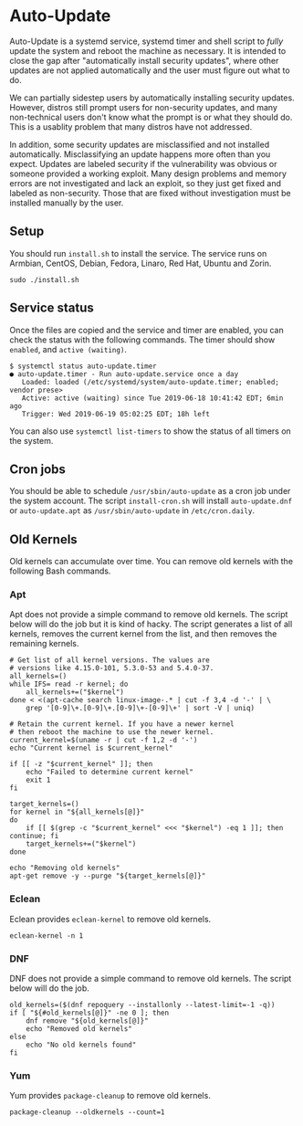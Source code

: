 # Auto-Update

Auto-Update is a systemd service, systemd timer and shell script to *fully* update the system and reboot the machine as necessary. It is intended to close the gap after "automatically install security updates", where other updates are not applied automatically and the user must figure out what to do.

We can partially sidestep users by automatically installing security updates. However, distros still prompt users for non-security updates, and many non-technical users don't know what the prompt is or what they should do. This is a usablity problem that many distros have not addressed.

In addition, some security updates are misclassified and not installed automatically. Misclassifying an update happens more often than you expect. Updates are labeled security if the vulnerability was obvious or someone provided a working exploit. Many design problems and memory errors are not investigated and lack an exploit, so they just get fixed and labeled as non-security. Those that are fixed without investigation must be installed manually by the user.

## Setup

You should run `install.sh` to install the service. The service runs on Armbian, CentOS, Debian, Fedora, Linaro, Red Hat, Ubuntu and Zorin.

```
sudo ./install.sh
```

## Service status

Once the files are copied and the service and timer are enabled, you can check the status with the following commands. The timer should show `enabled`, and `active (waiting)`.

```
$ systemctl status auto-update.timer
● auto-update.timer - Run auto-update.service once a day
   Loaded: loaded (/etc/systemd/system/auto-update.timer; enabled; vendor prese>
   Active: active (waiting) since Tue 2019-06-18 10:41:42 EDT; 6min ago
   Trigger: Wed 2019-06-19 05:02:25 EDT; 18h left
```

You can also use `systemctl list-timers` to show the status of all timers on the system.

## Cron jobs

You should be able to schedule `/usr/sbin/auto-update` as a cron job under the system account. The script `install-cron.sh` will install `auto-update.dnf` or `auto-update.apt` as `/usr/sbin/auto-update` in `/etc/cron.daily`.

## Old Kernels

Old kernels can accumulate over time. You can remove old kernels with the following Bash commands.

### Apt

Apt does not provide a simple command to remove old kernels. The script below will do the job but it is kind of hacky. The script generates a list of all kernels, removes the current kernel from the list, and then removes the remaining kernels.

```
# Get list of all kernel versions. The values are
# versions like 4.15.0-101, 5.3.0-53 and 5.4.0-37.
all_kernels=()
while IFS= read -r kernel; do
	all_kernels+=("$kernel")
done < <(apt-cache search linux-image-.* | cut -f 3,4 -d '-' | \
	grep '[0-9]\+.[0-9]\+.[0-9]\+-[0-9]\+' | sort -V | uniq)

# Retain the current kernel. If you have a newer kernel
# then reboot the machine to use the newer kernel.
current_kernel=$(uname -r | cut -f 1,2 -d '-')
echo "Current kernel is $current_kernel"

if [[ -z "$current_kernel" ]]; then
	echo "Failed to determine current kernel"
	exit 1
fi

target_kernels=()
for kernel in "${all_kernels[@]}"
do
	if [[ $(grep -c "$current_kernel" <<< "$kernel") -eq 1 ]]; then continue; fi
	target_kernels+=("$kernel")
done

echo "Removing old kernels"
apt-get remove -y --purge "${target_kernels[@]}"
```

### Eclean

Eclean provides `eclean-kernel` to remove old kernels.

```
eclean-kernel -n 1
```

### DNF

DNF does not provide a simple command to remove old kernels. The script below will do the job.

```
old_kernels=($(dnf repoquery --installonly --latest-limit=-1 -q))
if [ "${#old_kernels[@]}" -ne 0 ]; then
    dnf remove "${old_kernels[@]}"
	echo "Removed old kernels"
else
	echo "No old kernels found"
fi
```

### Yum

Yum provides `package-cleanup` to remove old kernels.

```
package-cleanup --oldkernels --count=1
```
